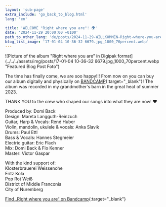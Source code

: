 ```yaml
---
layout: 'sub-page'
extra_include: 'go_back_to_blog.html'
lang: 'en'

title: 'WELCOME "Right where you are"! 🌍'
date: '2024-11-29 20:00:00 +0100'
path_to_other_lang: 'de/posts/2024-11-29-WILLKOMMEN-Right-where-you-are/'
blog_list_image: '17-01-04 10-36-32 6679.jpg_1000_70percent.webp'
---
```

![Picture of the album "Right where you are" in Digipak format](../../../assets/img/posts/17-01-04 10-36-32 6679.jpg_1000_70percent.webp "Featured Blog Post Foto")

The time has finally come, we are soo happy!!! 
From now on you can buy our album<!--more--> digitally and physically on [BANDCAMP](https://nobutthefrog.bandcamp.com/music){:target="_blank"}! The album was recorded in my grandmother's barn in the great heat of summer 2023.

THANK YOU to the crew who shaped our songs into what they are now! ❤️

Produced by: Domi Back  
Design: Mareta Langguth-Reinzuch  
Guitar, Harp & Vocals: René Huber  
Violin, mandolin, ukulele & vocals: Anka Slavik  
Drums: Paul Ettl  
Bass & Vocals: Hannes Stegmeier  
Electric guitar: Eric Flach  
Mix: Domi Back & Flo Kenner  
Master: Victor Gaspar  

With the kind support of:  
Klosterbrauerei Weissenohe  
Fritz Kola  
Pop Rot Weiß  
District of Middle Franconia  
City of Nuremberg  

[Find „Right where you are“ on Bandcamp](https://nobutthefrog.bandcamp.com/music){:target="_blank"}

